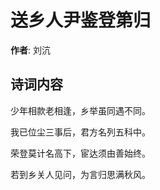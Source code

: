# 送乡人尹鉴登第归

**作者**: 刘沆

## 诗词内容

少年相款老相逢，乡举虽同遇不同。

我已位尘三事后，君方名列五科中。

荣登莫计名高下，宦达须由善始终。

若到乡关人见问，为言归思满秋风。

